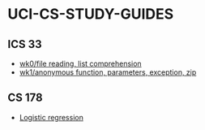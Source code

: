 # UCI-CS-STUDY-GUIDES

## ICS 33
- [wk0/file reading, list comprehension](https://github.com/ryonion/learn_python/blob/master/ics%2033%20wk0.ipynb)
- [wk1/anonymous function, parameters, exception, zip](https://github.com/ryonion/learn_python/blob/master/ics%2033%20review%20wk1.ipynb)

## CS 178
- [Logistic regression](http://www.dataschool.io/guide-to-logistic-regression/)
